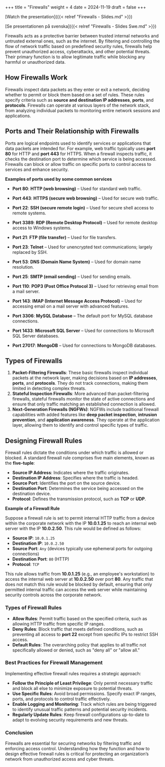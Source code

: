 +++
title = "Firewalls"
weight = 4
date = 2024-11-19
draft = false
+++

[Watch the presentation]({{< relref "Firewalls - Slides.md" >}})

[Se presentationen på svenska]({{< relref "Firewalls - Slides Swe.md" >}})

<!-- # Firewalls -->

Firewalls acts as a protective barrier between trusted internal networks and untrusted external ones, such as the internet. By filtering and controlling the flow of network traffic based on predefined security rules, firewalls help prevent unauthorized access, cyberattacks, and other potential threats. Their primary function is to allow legitimate traffic while blocking any harmful or unauthorized data.

## How Firewalls Work

Firewalls inspect data packets as they enter or exit a network, deciding whether to permit or block them based on a set of rules. These rules specify criteria such as **source and destination IP addresses**, **ports**, and **protocols**. Firewalls can operate at various layers of the network stack, from analyzing individual packets to monitoring entire network sessions and applications.

## Ports and Their Relationship with Firewalls

Ports are logical endpoints used to identify services or applications that data packets are intended for. For example, web traffic typically uses **port 80** for HTTP and **port 443** for HTTPS. When a firewall inspects traffic, it checks the destination port to determine which service is being accessed. Firewalls can block or allow traffic on specific ports to control access to services and enhance security.

**Examples of ports used by some common services**

- **Port 80**: **HTTP (web browsing)** – Used for standard web traffic.
- **Port 443**: **HTTPS (secure web browsing)** – Used for secure web traffic.

- **Port 22**: **SSH (secure remote login)** – Used for secure shell access to remote systems.
- **Port 3389**: **RDP (Remote Desktop Protocol)** – Used for remote desktop access to Windows systems.

- **Port 21**: **FTP (file transfer)** – Used for file transfers.
- **Port 23**: **Telnet** – Used for unencrypted text communications; largely replaced by SSH.

- **Port 53**: **DNS (Domain Name System)** – Used for domain name resolution.

- **Port 25**: **SMTP (email sending)** – Used for sending emails.
- **Port 110**: **POP3 (Post Office Protocol 3)** – Used for retrieving email from a mail server.
- **Port 143**: **IMAP (Internet Message Access Protocol)** – Used for accessing email on a mail server with advanced features.

- **Port 3306**: **MySQL Database** – The default port for MySQL database connections.
- **Port 1433**: **Microsoft SQL Server** – Used for connections to Microsoft SQL Server databases.
- **Port 27017**: **MongoDB** – Used for connections to MongoDB databases.

## Types of Firewalls

1. **Packet-Filtering Firewalls**: These basic firewalls inspect individual packets at the network layer, making decisions based on **IP addresses**, **ports**, and **protocols**. They do not track connections, making them limited in detecting complex threats.
2. **Stateful Inspection Firewalls**: More advanced than packet-filtering firewalls, stateful firewalls monitor the state of active connections and ensure that only traffic matching an established connection is allowed.
3. **Next-Generation Firewalls (NGFWs)**: NGFWs include traditional firewall capabilities with added features like **deep packet inspection**, **intrusion prevention**, and **application awareness**. They operate at the application layer, allowing them to identify and control specific types of traffic.

## Designing Firewall Rules

Firewall rules dictate the conditions under which traffic is allowed or blocked. A standard firewall rule comprises five main elements, known as the **five-tuple**:

- **Source IP Address**: Indicates where the traffic originates.
- **Destination IP Address**: Specifies where the traffic is headed.
- **Source Port**: Identifies the port on the source device.
- **Destination Port**: Determines the service being accessed on the destination device.
- **Protocol**: Defines the transmission protocol, such as **TCP** or **UDP**.

**Example of a Firewall Rule**

Suppose a firewall rule is set to permit internal HTTP traffic from a device within the corporate network with the IP **10.0.1.25** to reach an internal web server with the IP **10.0.2.50**. This rule would be defined as follows:

- **Source IP**: `10.0.1.25`
- **Destination IP**: `10.0.2.50`
- **Source Port**: `Any` (devices typically use ephemeral ports for outgoing connections)
- **Destination Port**: `80` (HTTP)
- **Protocol**: `TCP`

This rule allows traffic from **10.0.1.25** (e.g., an employee's workstation) to access the internal web server at **10.0.2.50** over port **80**. Any traffic that does not match this rule would be blocked by default, ensuring that only permitted internal traffic can access the web server while maintaining security controls across the corporate network.

### Types of Firewall Rules

- **Allow Rules**: Permit traffic based on the specified criteria, such as allowing HTTP traffic from specific IP ranges.
- **Deny Rules**: Block traffic that meets defined conditions, such as preventing all access to **port 22** except from specific IPs to restrict SSH access.
- **Default Rules**: The overarching policy that applies to all traffic not specifically allowed or denied, such as "deny all" or "allow all."

### Best Practices for Firewall Management

Implementing effective firewall rules requires a strategic approach:

- **Follow the Principle of Least Privilege**: Only permit necessary traffic and block all else to minimize exposure to potential threats.
- **Use Specific Rules**: Avoid broad permissions. Specify exact IP ranges, ports, and protocols to control traffic effectively.
- **Enable Logging and Monitoring**: Track which rules are being triggered to identify unusual traffic patterns and potential security incidents.
- **Regularly Update Rules**: Keep firewall configurations up-to-date to adapt to evolving security requirements and new threats.

### Conclusion

Firewalls are essential for securing networks by filtering traffic and enforcing access control. Understanding how they function and how to design effective firewall rules is critical for protecting an organization’s network from unauthorized access and cyber threats.
